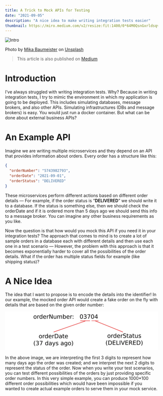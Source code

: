 ```yaml
---
title: A Trick to Mock APIs for Testing
date: "2021-09-05"
description: "A nice idea to make writing integration tests easier"
thumbnail: https://miro.medium.com/v2/resize:fit:1400/0*64M0QsnGxrldsqvE
---
```


![Intro](https://miro.medium.com/v2/resize:fit:1400/0*64M0QsnGxrldsqvE)

<figcaption>Photo by <a href="https://unsplash.com/@mbaumi?utm_source=medium&utm_medium=referral">Mika Baumeister</a> on <a href="https://unsplash.com/?utm_source=medium&utm_medium=referral">Unsplash</a></figcaption>

> This article is also published on [Medium](https://medium.com/@mehranmirkhan/a-trick-to-mock-apis-for-testing-f7154ca64c07)

# Introduction

I’ve always struggled with writing integration tests. Why? Because in writing integration tests, I try to mimic the environment in which my application is going to be deployed. This includes simulating databases, message brokers, and also other APIs. Simulating infrastructures (DBs and message brokers) is easy. You would just run a docker container. But what can be done about external business APIs?

<!-- end -->

# An Example API

Imagine we are writing multiple microservices and they depend on an API that provides information about orders. Every order has a structure like this:

```json
{
  "orderNumber": "5743982793",
  "orderDate": "2021-09-01",
  "orderStatus": "DELIVERED"
}
```

These microservices perform different actions based on different order details — For example, if the order status is “**DELIVERED**” we should write it to a database. If the status is something else, then we should check the orderDate and if it is ordered more than 5 days ago we should send this info to a message broker. You can imagine any other business requirements as you like.

Now the question is that how would you mock this API if you need it in your integration tests? The approach that comes to mind is to create a lot of sample orders in a database each with different details and then use each one in a test scenario — However, the problem with this approach is that it becomes exponentially harder to cover all the possibilities of the order details. What if the order has multiple status fields for example (like shipping status)?

# A Nice Idea

The idea that I want to propose is to encode the details into the identifier! In our example, the mocked order API would create a fake order on the fly with details that are based on the given order number:

![Example Order](./example-order.webp)

In the above image, we are interpreting the first 3 digits to represent how many days ago the order was created; and we interpret the next 2 digits to represent the status of the order. Now when you write your test scenarios, you can test different possibilities of the orders by just providing specific order numbers. In this very simple example, you can produce 1000\*100 different order possibilities which would have been impossible if you wanted to create actual example orders to serve them in your mock service.
